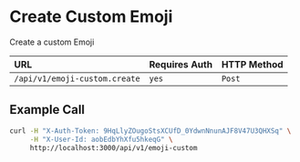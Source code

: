 # Create Custom Emoji

Create a custom Emoji

| URL                           | Requires Auth | HTTP Method |
| :---------------------------- | :------------ | :---------- |
| `/api/v1/emoji-custom.create` | `yes`         | `Post`      |

## Example Call

```bash
curl -H "X-Auth-Token: 9HqLlyZOugoStsXCUfD_0YdwnNnunAJF8V47U3QHXSq" \
     -H "X-User-Id: aobEdbYhXfu5hkeqG" \
     http://localhost:3000/api/v1/emoji-custom
```